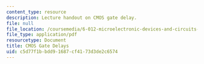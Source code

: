 ```yaml
---
content_type: resource
description: Lecture handout on CMOS gate delay.
file: null
file_location: /coursemedia/6-012-microelectronic-devices-and-circuits-fall-2009/c5d77f1bbdd91687cf4173d3de2c6574_MIT6_012F09_lec15_cmos.pdf
file_type: application/pdf
resourcetype: Document
title: CMOS Gate Delays
uid: c5d77f1b-bdd9-1687-cf41-73d3de2c6574
---
```

